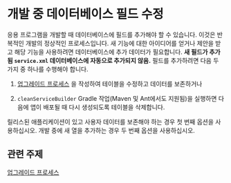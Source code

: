 # 개발 중 데이터베이스 필드 수정

응용 프로그램을 개발할 때 데이터베이스에 필드를 추가해야 할 수 있습니다. 이것은 반복적인 개발의 정상적인 프로세스입니다. 새 기능에 대한 아이디어를 얻거나 제안을 받고 해당 기능을 사용하려면 데이터베이스에 추가 데이터가 필요합니다. **새 필드가 추가됨 `service.xml` 데이터베이스에 자동으로 추가되지 않음.** 필드를 추가하려면 다음 두 가지 중 하나를 수행해야 합니다.

1. [업그레이드 프로세스](../../../data-frameworks/upgrade-processes.md) 을 작성하여 테이블을 수정하고 데이터를 보존하거나

2. `cleanServiceBuilder` Gradle 작업(Maven 및 Ant에서도 지원됨)을 실행하면 다음에 앱이 배포될 때 다시 생성되도록 테이블을 삭제합니다.

릴리스된 애플리케이션이 있고 사용자 데이터를 보존해야 하는 경우 첫 번째 옵션을 사용하십시오. 개발 중에 새 열을 추가하는 경우 두 번째 옵션을 사용하십시오.

## 관련 주제

[업그레이드 프로세스](../../../data-frameworks/upgrade-processes.md) 
